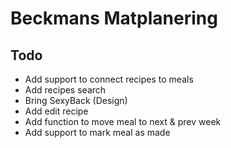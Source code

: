 # Beckmans Matplanering

## Todo
- Add support to connect recipes to meals
- Add recipes search
- Bring SexyBack (Design)
- Add edit recipe
- Add function to move meal to next & prev week
- Add support to mark meal as made
